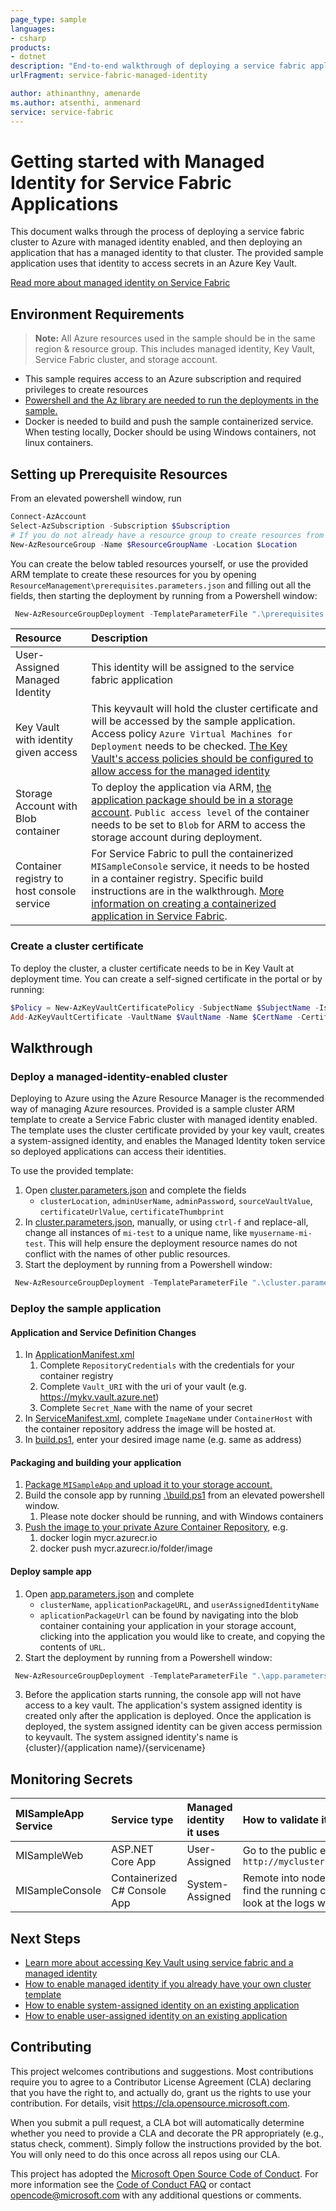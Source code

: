 ```yaml
---
page_type: sample
languages:
- csharp
products:
- dotnet
description: "End-to-end walkthrough of deploying a service fabric application with managed identities."
urlFragment: service-fabric-managed-identity

author: athinanthny, amenarde
ms.author: atsenthi, anmenard
service: service-fabric
---
```


# Getting started with Managed Identity for Service Fabric Applications

This document walks through the process of deploying a service fabric cluster to Azure with managed identity enabled, and then deploying an application that has a managed identity to that cluster. The provided sample application uses that identity to access secrets in an Azure Key Vault.

[Read more about managed identity on Service Fabric](https://docs.microsoft.com/en-us/azure/service-fabric/concepts-managed-identity)

## Environment Requirements

> **Note:** All Azure resources used in the sample should be in the same region & resource group. This includes managed identity, Key Vault, Service Fabric cluster, and storage account.

- This sample requires access to an Azure subscription and required privileges to create resources
- [Powershell and the Az library are needed to run the deployments in the sample.](https://docs.microsoft.com/en-us/powershell/azure/install-az-ps)
- Docker is needed to build and push the sample containerized service. When testing locally, Docker should be using Windows containers, not linux containers.

## Setting up Prerequisite Resources

From an elevated powershell window, run
```powershell
Connect-AzAccount
Select-AzSubscription -Subscription $Subscription
# If you do not already have a resource group to create resources from this walkthrough:
New-AzResourceGroup -Name $ResourceGroupName -Location $Location
```

You can create the below tabled resources yourself, or use the provided ARM template to create these resources for you by opening `ResourceManagement\prerequisites.parameters.json` and filling out all the fields, then starting the deployment by running from a Powershell window: 
```powershell
 New-AzResourceGroupDeployment -TemplateParameterFile ".\prerequisites.parameters.json" -TemplateFile ".\prerequisites.template.json" -ResourceGroupName $ResourceGroupName
```

| Resource | Description |
| :--- | :--- |
| User-Assigned Managed Identity | This identity will be assigned to the service fabric application |
| Key Vault with identity given access | This keyvault will hold the cluster certificate and will be accessed by the sample application. Access policy `Azure Virtual Machines for Deployment` needs to be checked. [The Key Vault's access policies should be configured to allow access for the managed identity](https://docs.microsoft.com/en-us/azure/key-vault/key-vault-secure-your-key-vault) |
| Storage Account with Blob container| To deploy the application via ARM, [the application package should be in a storage account](<https://docs.microsoft.com/en-us/azure/batch/batch-application-packages>). `Public access level` of the container needs to be set to `Blob` for ARM to access the storage account during deployment. |
| Container registry to host console service| For Service Fabric to pull the containerized `MISampleConsole` service, it needs to be hosted in a container registry. Specific build instructions are in the walkthrough. [More information on creating a containerized application in Service Fabric](https://docs.microsoft.com/en-us/azure/service-fabric/service-fabric-get-started-containers). |

### Create a cluster certificate

To deploy the cluster, a cluster certificate needs to be in Key Vault at deployment time. You can create a self-signed certificate in the portal or by running:
```powershell
$Policy = New-AzKeyVaultCertificatePolicy -SubjectName $SubjectName -IssuerName Self -ValidityInMonths 12
Add-AzKeyVaultCertificate -VaultName $VaultName -Name $CertName -CertificatePolicy $Policy
```

## Walkthrough

### Deploy a managed-identity-enabled cluster

Deploying to Azure using the Azure Resource Manager is the recommended way of managing Azure resources. Provided is a sample cluster ARM template to create a Service Fabric cluster with managed identity enabled. The template uses the cluster certificate provided by your key vault, creates a system-assigned identity, and enables the Managed Identity token service so deployed applications can access their identities.

To use the provided template:

1. Open [cluster.parameters.json](ResourceManagement/cluster.parameters.json) and complete the fields 
    - `clusterLocation`, `adminUserName`, `adminPassword`, `sourceVaultValue`, `certificateUrlValue`, `certificateThumbprint`
1. In [cluster.parameters.json](ResourceManagement/cluster.parameters.json), manually, or using `ctrl-f` and replace-all, change all instances of `mi-test` to a unique name, like `myusername-mi-test`. This will help ensure the deployment resource names do not conflict with the names of other public resources.
1. Start the deployment by running from a Powershell window: 
```powershell
 New-AzResourceGroupDeployment -TemplateParameterFile ".\cluster.parameters.json" -TemplateFile ".\cluster.template.json" -ResourceGroupName $ResourceGroupName
```

### Deploy the sample application

#### Application and Service Definition Changes

1. In [ApplicationManifest.xml](MISampleApp/ApplicationPackageRoot/ApplicationManifest.xml)
    1. Complete `RepositoryCredentials` with the credentials for your container registry
    2. Complete `Vault_URI` with the uri of your vault (e.g. https://mykv.vault.azure.net)
    1. Complete `Secret_Name` with the name of your secret
1. In [ServiceManifest.xml](MISampleApp/ApplicationPackageRoot/MISampleConsolePkg/ServiceManifest.xml), complete `ImageName` under `ContainerHost` with the container repository address the image will be hosted at.
1. In [build.ps1](MISampleApp/SFMISampleConsole/build.ps1), enter your desired image name (e.g. same as address)

#### Packaging and building your application

1. [Package `MISampleApp` and upload it to your storage account.](https://docs.microsoft.com/en-us/azure/service-fabric/service-fabric-package-apps)
2. Build the console app by running [.\build.ps1](MISampleApp/SFMISampleConsole/build.ps1) from an elevated powershell window.
    1. Please note docker should be running, and with Windows containers
1. [Push the image to your private Azure Container Repository](https://docs.microsoft.com/en-us/azure/container-registry/container-registry-get-started-docker-cli), e.g.
    1. docker login mycr.azurecr.io
    1. docker push mycr.azurecr.io/folder/image

#### Deploy sample app

1. Open [app.parameters.json](ResourceManagement/app.parameters.json) and complete 
    - `clusterName`, `applicationPackageURL`, and `userAssignedIdentityName`
    - `aplicationPackageUrl` can be found by navigating into the blob container containing your application in your storage account, clicking into the application you would like to create, and copying the contents of `URL`.
1. Start the deployment by running from a Powershell window: 
```powershell
 New-AzResourceGroupDeployment -TemplateParameterFile ".\app.parameters.json" -TemplateFile ".\app.template.json" -ResourceGroupName $ResourceGroupName
```

3. Before the application starts running, the console app will not have access to a key vault. The application's system assigned identity is created only after the application is deployed. Once the application is deployed, the system assigned identity can be given access permission to keyvault. The system assigned identity's name is {cluster}/{application name}/{servicename}

## Monitoring Secrets

| MISampleApp Service | Service type |Managed identity it uses | How to validate it is working |
| :--- | :--- | :--- | :--- |
| MISampleWeb | ASP.NET Core App |User-Assigned | Go to the public endpoint `http://mycluster.myregion.cloudapp.azure.com:80/vault` |
| MISampleConsole | Containerized C# Console App |System-Assigned | Remote into node running the service at `my.node.ip:3389`, find the running container with command `docker ps`, and look at the logs with `docker logs` |

## Next Steps

- [Learn more about accessing Key Vault using service fabric and a managed identity](https://docs.microsoft.com/en-us/azure/service-fabric/how-to-managed-identity-service-fabric-app-code#accessing-key-vault-from-a-service-fabric-application-using-managed-identity)
- [How to enable managed identity if you already have your own cluster template](https://docs.microsoft.com/en-us/azure/service-fabric/configure-new-azure-service-fabric-enable-managed-identity)
- [How to enable system-assigned identity on an existing application](https://docs.microsoft.com/en-us/azure/service-fabric/how-to-deploy-service-fabric-application-system-assigned-managed-identity)
- [How to enable user-assigned identity on an existing application](https://docs.microsoft.com/en-us/azure/service-fabric/how-to-deploy-service-fabric-application-user-assigned-managed-identity)


## Contributing

This project welcomes contributions and suggestions.  Most contributions require you to agree to a
Contributor License Agreement (CLA) declaring that you have the right to, and actually do, grant us
the rights to use your contribution. For details, visit <https://cla.opensource.microsoft.com>.

When you submit a pull request, a CLA bot will automatically determine whether you need to provide
a CLA and decorate the PR appropriately (e.g., status check, comment). Simply follow the instructions
provided by the bot. You will only need to do this once across all repos using our CLA.

This project has adopted the [Microsoft Open Source Code of Conduct](https://opensource.microsoft.com/codeofconduct/).
For more information see the [Code of Conduct FAQ](https://opensource.microsoft.com/codeofconduct/faq/) or
contact [opencode@microsoft.com](mailto:opencode@microsoft.com) with any additional questions or comments.
